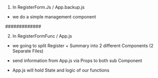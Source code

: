 1. In RegisterForm.Js / App.backup.js

- we do a simple management component 


#############

2. In RegisterFormFunc / App.js

- we going to split Register + Summary into 2 different Components (2 Separate Files)

- send information from App.js via Props to both sub Component
- App.js will hold State and logic of our functions